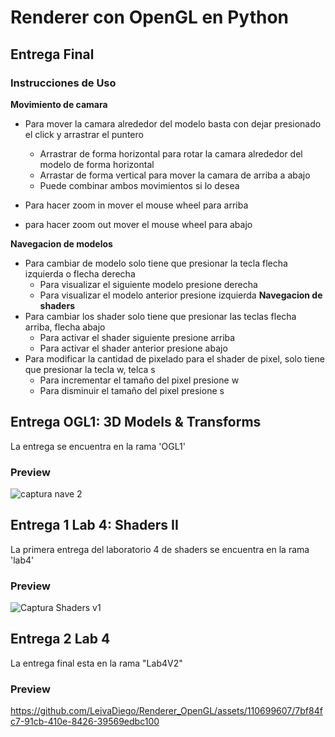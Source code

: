 # Renderer con OpenGL en Python
## Entrega Final
### Instrucciones de Uso
**Movimiento de camara**
- Para mover la camara alrededor del modelo basta con dejar presionado el click y arrastrar el puntero
  + Arrastrar de forma horizontal para rotar la camara alrededor del modelo de forma horizontal
  + Arrastar de forma vertical para mover la camara de arriba a abajo
  + Puede combinar ambos movimientos si lo desea
    
- Para hacer zoom in mover el mouse wheel para arriba
- para hacer zoom out mover el mouse wheel para abajo

**Navegacion de modelos**
- Para cambiar de modelo solo tiene que presionar la tecla flecha izquierda o flecha derecha
  -   Para visualizar el siguiente modelo presione derecha
  -  Para visualizar el modelo anterior presione izquierda
**Navegacion de shaders**
- Para cambiar los shader solo tiene que presionar las teclas flecha arriba, flecha abajo 
  -   Para activar el shader siguiente presione arriba
  -   Para activar el shader anterior presione abajo
- Para modificar la cantidad de pixelado para el shader de pixel, solo tiene que presionar la tecla w, telca s
  - Para incrementar el tamaño del pixel presione w
  - Para disminuir el tamaño del pixel presione s

## Entrega OGL1: 3D Models & Transforms
La entrega se encuentra en la rama 'OGL1'
### Preview
![captura nave 2](https://github.com/LeivaDiego/Renderer_OpenGL/assets/110699607/c07f7b5e-5519-48e0-bdf3-f22ce64c7210)

## Entrega 1 Lab 4: Shaders II
La primera entrega del laboratorio 4 de shaders se encuentra en la rama 'lab4'
### Preview
![Captura Shaders v1](https://github.com/LeivaDiego/Renderer_OpenGL/assets/110699607/a2e8db5b-00f2-49e8-b01c-21f308d009d7)

## Entrega 2 Lab 4
La entrega final esta en la rama "Lab4V2"
### Preview
https://github.com/LeivaDiego/Renderer_OpenGL/assets/110699607/7bf84fc7-91cb-410e-8426-39569edbc100

